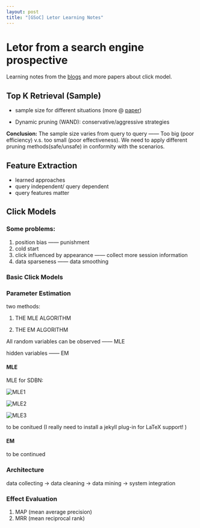```yaml
---
layout: post
title: "[GSoC] Letor Learning Notes"
---
```


# Letor from a search engine prospective

Learning notes from the [blogs](http://terrierteam.blogspot.com/2013/03/learning-to-rank-research-using-terrier.html) and more papers about click model.


## Top K Retrieval (Sample)

* sample size for different situations (more @ [paper](http://www.dcs.gla.ac.uk/~craigm/publications/macdonald12inrt_ltr.pdf))

* Dynamic pruning (WAND): conservative/aggressive strategies

**Conclusion:** The sample size varies from query to query —— Too big (poor efficiency) v.s. too small (poor effectiveness). We need to apply different pruning methods(safe/unsafe) in conformity with the scenarios.

## Feature Extraction

* learned approaches
* query independent/ query dependent
* query features matter



## Click Models

### Some problems:

1. position bias —— punishment
2. cold start 
3. click influenced by appearance —— collect more session information
4. data sparseness —— data smoothing

### Basic Click Models



### Parameter Estimation

two methods:

1. THE MLE ALGORITHM

2. THE EM ALGORITHM

All random variables can be observed —— MLE

hidden variables —— EM 

#### MLE

MLE for SDBN:

![MLE1](https://congding.info/blog/pics/MLE1.png)

![MLE2](https://congding.info/blog/pics/MLE2.png)

![MLE3](https://congding.info/blog/pics/MLE3.png)

to be conitued (I really need to install a jekyll plug-in for LaTeX support! )

#### EM

to be continued

### Architecture

data collecting -> data cleaning -> data mining -> system integration

### Effect Evaluation

1. MAP (mean average precision)
2. MRR (mean reciprocal rank)








